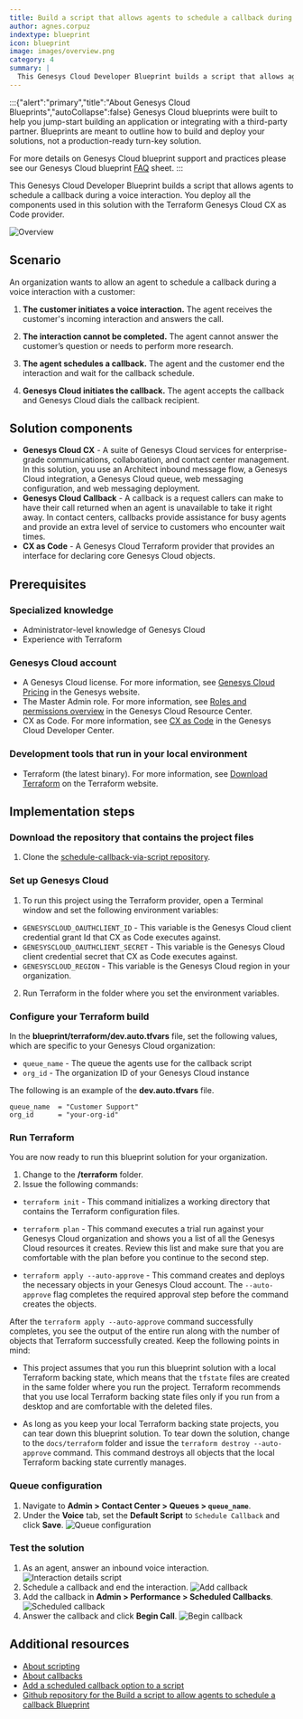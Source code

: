 ```yaml
---
title: Build a script that allows agents to schedule a callback during a voice interaction
author: agnes.corpuz
indextype: blueprint
icon: blueprint
image: images/overview.png
category: 4
summary: |
  This Genesys Cloud Developer Blueprint builds a script that allows agents to schedule a callback during a voice interaction. You deploy all the components used in this solution with the Terraform Genesys Cloud CX as Code provider.
---
```

:::{"alert":"primary","title":"About Genesys Cloud Blueprints","autoCollapse":false} 
Genesys Cloud blueprints were built to help you jump-start building an application or integrating with a third-party partner. 
Blueprints are meant to outline how to build and deploy your solutions, not a production-ready turn-key solution.
 
For more details on Genesys Cloud blueprint support and practices 
please see our Genesys Cloud blueprint [FAQ](https://developer.genesys.cloud/blueprints/faq) sheet.
:::

This Genesys Cloud Developer Blueprint builds a script that allows agents to schedule a callback during a voice interaction. You deploy all the components used in this solution with the Terraform Genesys Cloud CX as Code provider.

![Overview](images/overview.png "Overview")

## Scenario

An organization wants to allow an agent to schedule a callback during a voice interaction with a customer:

1. **The customer initiates a voice interaction.** The agent receives the customer's incoming interaction and answers the call.

2. **The interaction cannot be completed.** The agent cannot answer the customer’s question or needs to perform more research.

3. **The agent schedules a callback.** The agent and the customer end the interaction and wait for the callback schedule.

4. **Genesys Cloud initiates the callback.** The agent accepts the callback and Genesys Cloud dials the callback recipient.

## Solution components

* **Genesys Cloud CX** - A suite of Genesys Cloud services for enterprise-grade communications, collaboration, and contact center management. In this solution, you use an Architect inbound message flow, a Genesys Cloud integration, a Genesys Cloud queue, web messaging configuration, and web messaging deployment.
* **Genesys Cloud Callback** - A callback is a request callers can make to have their call returned when an agent is unavailable to take it right away. In contact centers, callbacks provide assistance for busy agents and provide an extra level of service to customers who encounter wait times.
* **CX as Code** - A Genesys Cloud Terraform provider that provides an interface for declaring core Genesys Cloud objects.

## Prerequisites

### Specialized knowledge

* Administrator-level knowledge of Genesys Cloud
* Experience with Terraform

### Genesys Cloud account

* A Genesys Cloud license. For more information, see [Genesys Cloud Pricing](https://www.genesys.com/pricing "Opens the Genesys Cloud pricing page") in the Genesys website.
* The Master Admin role. For more information, see [Roles and permissions overview](https://help.mypurecloud.com/?p=24360 "Opens the Roles and permissions overview article") in the Genesys Cloud Resource Center.
* CX as Code. For more information, see [CX as Code](https://developer.genesys.cloud/devapps/cx-as-code/ "Goes to the CX as Code page") in the Genesys Cloud Developer Center.

### Development tools that run in your local environment

* Terraform (the latest binary). For more information, see [Download Terraform](https://www.terraform.io/downloads.html "Goes to the Download Terraform page") on the Terraform website.

## Implementation steps

### Download the repository that contains the project files

1. Clone the [schedule-callback-via-script repository](https://github.com/GenesysCloudBlueprints/schedule-callback-via-script "Opens the schedule-callback-via-script repository in GitHub").

### Set up Genesys Cloud

1. To run this project using the Terraform provider, open a Terminal window and set the following environment variables:

 * `GENESYSCLOUD_OAUTHCLIENT_ID` - This variable is the Genesys Cloud client credential grant Id that CX as Code executes against. 
 * `GENESYSCLOUD_OAUTHCLIENT_SECRET` - This variable is the Genesys Cloud client credential secret that CX as Code executes against. 
 * `GENESYSCLOUD_REGION` - This variable is the Genesys Cloud region in your organization.

2. Run Terraform in the folder where you set the environment variables. 

### Configure your Terraform build

In the **blueprint/terraform/dev.auto.tfvars** file, set the following values, which are specific to your Genesys Cloud organization:

* `queue_name`  - The queue the agents use for the callback script
* `org_id`      - The organization ID of your Genesys Cloud instance

The following is an example of the **dev.auto.tfvars** file.

```
queue_name  = "Customer Support"
org_id      = "your-org-id"
```

### Run Terraform

You are now ready to run this blueprint solution for your organization.

1. Change to the **/terraform** folder.
2. Issue the following commands:

* `terraform init` - This command initializes a working directory that contains the Terraform configuration files.

* `terraform plan` - This command executes a trial run against your Genesys Cloud organization and shows you a list of all the Genesys Cloud resources it creates. Review this list and make sure that you are comfortable with the plan before you continue to the second step.

* `terraform apply --auto-approve` - This command creates and deploys the necessary objects in your Genesys Cloud account. The `--auto-approve` flag completes the required approval step before the command creates the objects.

After the `terraform apply --auto-approve` command successfully completes, you see the output of the entire run along with the number of objects that Terraform successfully created. Keep the following points in mind:

* This project assumes that you run this blueprint solution with a local Terraform backing state, which means that the `tfstate` files are created in the same folder where you run the project. Terraform recommends that you use local Terraform backing state files only if you run from a desktop and are comfortable with the deleted files.

* As long as you keep your local Terraform backing state projects, you can tear down this blueprint solution. To tear down the solution, change to the `docs/terraform` folder and issue the `terraform destroy --auto-approve` command. This command destroys all objects that the local Terraform backing state currently manages.

### Queue configuration

1. Navigate to **Admin > Contact Center > Queues > `queue_name`**.
2. Under the **Voice** tab, set the **Default Script** to `Schedule Callback` and click **Save**.
   ![Queue configuration](images/queue-config.png "Queue configuration")

### Test the solution

1. As an agent, answer an inbound voice interaction.
   ![Interaction details script](images/interaction-details-script.png "Interaction details script")
2. Schedule a callback and end the interaction.
   ![Add callback](images/add-callback.png "Add callback")
3. Add the callback in **Admin > Performance > Scheduled Callbacks**.
   ![Scheduled callback](images/scheduled-callback.png "Scheduled callback")
4. Answer the callback and click **Begin Call**.
   ![Begin callback](images/begin-callback.png "Begin callback")

## Additional resources

* [About scripting](https://help.mypurecloud.com/articles/about-scripting/ "Opens the About scripting page")
* [About callbacks](https://help.mypurecloud.com/articles/about-callbacks/ "Opens the About callbacks page")
* [Add a scheduled callback option to a script](https://help.mypurecloud.com/articles/add-a-schedule-callback-option-to-a-script/ "Opens the Add a scheduled callback option to a script page")
* [Github repository for the Build a script to allow agents to schedule a callback Blueprint](https://github.com/GenesysCloudBlueprints/schedule-callback-via-script/ "Opens the Github repository for the Build a script to allow agents to schedule a callback during a voice interaction Blueprint")
